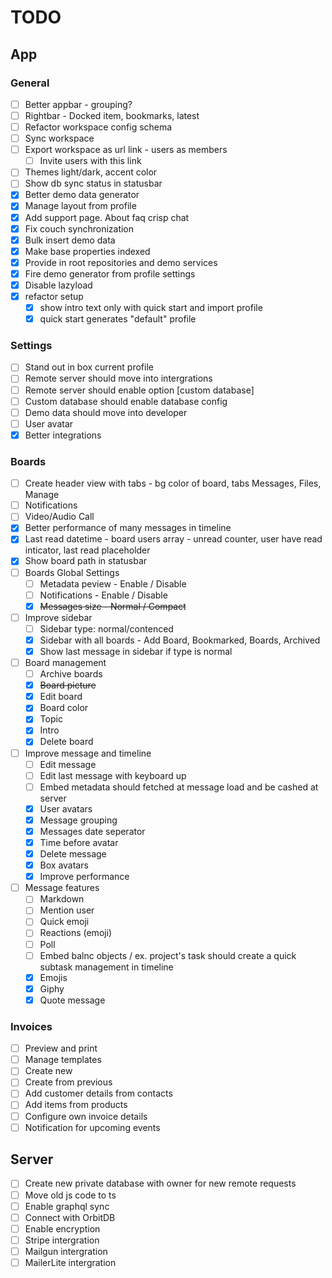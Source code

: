 # TODO

## App

### General

- [ ] Better appbar - grouping?
- [ ] Rightbar - Docked item, bookmarks, latest
- [ ] Refactor workspace config schema
- [ ] Sync workspace
- [ ] Export workspace as url link - users as members
  - [ ] Invite users with this link
- [ ] Themes light/dark, accent color
- [ ] Show db sync status in statusbar
- [x] Better demo data generator
- [x] Manage layout from profile
- [x] Add support page. About faq crisp chat
- [x] Fix couch synchronization
- [x] Bulk insert demo data
- [x] Make base properties indexed
- [x] Provide in root repositories and demo services
- [x] Fire demo generator from profile settings
- [x] Disable lazyload
- [x] refactor setup
  - [x] show intro text only with quick start and import profile
  - [x] quick start generates "default" profile

### Settings

- [ ] Stand out in box current profile
- [ ] Remote server should move into intergrations
- [ ] Remote server should enable option [custom database]
- [ ] Custom database should enable database config
- [ ] Demo data should move into developer
- [ ] User avatar
- [x] Better integrations

### Boards

- [ ] Create header view with tabs - bg color of board, tabs Messages, Files, Manage
- [ ] Notifications
- [ ] Video/Audio Call
- [x] Better performance of many messages in timeline
- [x] Last read datetime - board users array - unread counter, user have read inticator, last read placeholder
- [x] Show board path in statusbar
- [ ] Boards Global Settings
  - [ ] Metadata peview - Enable / Disable
  - [ ] Notifications - Enable / Disable
  - [x] ~~Messages size - Normal / Compact~~
- [ ] Improve sidebar
  - [ ] Sidebar type: normal/contenced
  - [x] Sidebar with all boards - Add Board, Bookmarked, Boards, Archived
  - [x] Show last message in sidebar if type is normal
- [ ] Board management
  - [ ] Archive boards
  - [x] ~~Board picture~~
  - [x] Edit board
  - [x] Board color
  - [x] Topic
  - [x] Intro
  - [x] Delete board
- [ ] Improve message and timeline
  - [ ] Edit message
  - [ ] Edit last message with keyboard up
  - [ ] Embed metadata should fetched at message load and be cashed at server
  - [x] User avatars
  - [x] Message grouping
  - [x] Messages date seperator
  - [x] Time before avatar
  - [x] Delete message
  - [x] Box avatars
  - [x] Improve performance
- [ ] Message features
  - [ ] Markdown
  - [ ] Mention user
  - [ ] Quick emoji
  - [ ] Reactions (emoji)
  - [ ] Poll
  - [ ] Embed balnc objects / ex. project's task should create a quick subtask management in timeline
  - [x] Emojis
  - [x] Giphy
  - [x] Quote message

### Invoices

- [ ] Preview and print
- [ ] Manage templates
- [ ] Create new
- [ ] Create from previous
- [ ] Add customer details from contacts
- [ ] Add items from products
- [ ] Configure own invoice details
- [ ] Notification for upcoming events

## Server

- [ ] Create new private database with owner for new remote requests
- [ ] Move old js code to ts
- [ ] Enable graphql sync
- [ ] Connect with OrbitDB
- [ ] Enable encryption
- [ ] Stripe intergration
- [ ] Mailgun intergration
- [ ] MailerLite intergration
